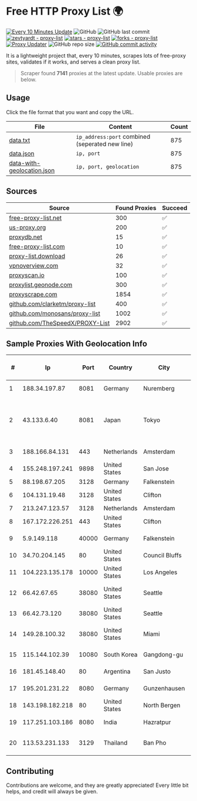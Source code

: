 
# Free HTTP Proxy List 🌍

[![Every 10 Minutes Update](https://github.com/mertguvencli/http-proxy-list/actions/workflows/main.yml/badge.svg?branch=main)](https://github.com/mertguvencli/http-proxy-list/actions/workflows/main.yml)
![GitHub](https://img.shields.io/github/license/mertguvencli/http-proxy-list)
![GitHub last commit](https://img.shields.io/github/last-commit/mertguvencli/http-proxy-list)
[![zevtyardt - proxy-list](https://img.shields.io/static/v1?label=zevtyardt&message=proxy-list&color=blue&logo=github)](https://github.com/zevtyardt/proxy-list "Go to GitHub repo")
[![stars - proxy-list](https://img.shields.io/github/stars/zevtyardt/proxy-list?style=social)](https://github.com/zevtyardt/proxy-list)
[![forks - proxy-list](https://img.shields.io/github/forks/zevtyardt/proxy-list?style=social)](https://github.com/zevtyardt/proxy-list)
[![Proxy Updater](https://github.com/zevtyardt/proxy-list/workflows/Proxy%20Updater/badge.svg)](https://github.com/zevtyardt/proxy-list/actions?query=workflow:"Proxy+Updater")
![GitHub repo size](https://img.shields.io/github/repo-size/zevtyardt/proxy-list)
[![GitHub commit activity](https://img.shields.io/github/commit-activity/m/zevtyardt/proxy-list?logo=commits)](https://github.com/zevtyardt/proxy-list/commits/main)

It is a lightweight project that, every 10 minutes, scrapes lots of free-proxy sites, validates if it works, and serves a clean proxy list.

> Scraper found **7141** proxies at the latest update. Usable proxies are below.

## Usage

Click the file format that you want and copy the URL.

|File|Content|Count|
|----|-------|-----|
|[data.txt](https://raw.githubusercontent.com/mertguvencli/http-proxy-list/main/proxy-list/data.txt)|`ip_address:port` combined (seperated new line)|875|
|[data.json](https://raw.githubusercontent.com/mertguvencli/http-proxy-list/main/proxy-list/data.json)|`ip, port`|875|
|[data-with-geolocation.json](https://raw.githubusercontent.com/mertguvencli/http-proxy-list/main/proxy-list/data-with-geolocation.json)|`ip, port, geolocation`|875|

## Sources

|Source|Found Proxies|Succeed|
|------|-------------|-------|
|[free-proxy-list.net](https://free-proxy-list.net)|300|✅|
|[us-proxy.org](https://www.us-proxy.org)|200|✅|
|[proxydb.net](http://proxydb.net)|15|✅|
|[free-proxy-list.com](https://free-proxy-list.com/?page=&port=&type%5B%5D=http&type%5B%5D=https&up_time=0&search=Search)|10|✅|
|[proxy-list.download](https://www.proxy-list.download/HTTP)|26|✅|
|[vpnoverview.com](https://vpnoverview.com/privacy/anonymous-browsing/free-proxy-servers)|32|✅|
|[proxyscan.io](https://www.proxyscan.io)|100|✅|
|[proxylist.geonode.com](https://proxylist.geonode.com/api/proxy-list?limit=300&page=1&sort_by=lastChecked&sort_type=desc&protocols=http,https)|300|✅|
|[proxyscrape.com](https://api.proxyscrape.com/v2/?request=displayproxies&protocol=http&timeout=10000&country=all&ssl=all&anonymity=all)|1854|✅|
|[github.com/clarketm/proxy-list](https://raw.githubusercontent.com/clarketm/proxy-list/master/proxy-list-raw.txt)|400|✅|
|[github.com/monosans/proxy-list](https://raw.githubusercontent.com/monosans/proxy-list/main/proxies/http.txt)|1002|✅|
|[github.com/TheSpeedX/PROXY-List](https://raw.githubusercontent.com/TheSpeedX/PROXY-List/master/http.txt)|2902|✅|


## Sample Proxies With Geolocation Info

|#|Ip|Port|Country|City|Internet Service Provider|
|-|--|----|-------|----|-------------------------|
|1|188.34.197.87|8081|Germany|Nuremberg|Hetzner Online GmbH|
|2|43.133.6.40|8081|Japan|Tokyo|Shenzhen Tencent Computer Systems Company Limited|
|3|188.166.84.131|443|Netherlands|Amsterdam|DigitalOcean, LLC|
|4|155.248.197.241|9898|United States|San Jose|Oracle Corporation|
|5|88.198.67.205|3128|Germany|Falkenstein|Hetzner|
|6|104.131.19.48|3128|United States|Clifton|DigitalOcean, LLC|
|7|213.247.123.57|3128|Netherlands|Amsterdam|Routit BV|
|8|167.172.226.251|443|United States|Clifton|DigitalOcean, LLC|
|9|5.9.149.118|40000|Germany|Falkenstein|Hetzner Online GmbH|
|10|34.70.204.145|80|United States|Council Bluffs|Google LLC|
|11|104.223.135.178|10000|United States|Los Angeles|LayerHost|
|12|66.42.67.65|38080|United States|Seattle|The Constant Company|
|13|66.42.73.120|38080|United States|Seattle|Choopa|
|14|149.28.100.32|38080|United States|Miami|The Constant Company|
|15|115.144.102.39|10080|South Korea|Gangdong-gu|Korea Telecom|
|16|181.45.148.40|80|Argentina|San Justo|Telecentro S.A.|
|17|195.201.231.22|8080|Germany|Gunzenhausen|Hetzner Online GmbH|
|18|143.198.182.218|80|United States|North Bergen|DigitalOcean, LLC|
|19|117.251.103.186|8080|India|Hazratpur|BSNL Internet|
|20|113.53.231.133|3129|Thailand|Ban Pho|TOT Public Company Limited|



## Contributing

Contributions are welcome, and they are greatly appreciated! Every
little bit helps, and credit will always be given.


